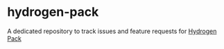 # hydrogen-pack
A dedicated repository to track issues and feature requests for [Hydrogen Pack](https://www.erropix.com/products/hydrogen-pack/)
